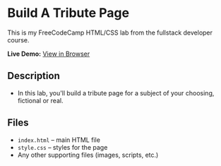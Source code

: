 # Build A Tribute Page

This is my FreeCodeCamp HTML/CSS lab from the fullstack developer course.

**Live Demo:** [View in Browser]([https://yourusername.github.io/FCC-projects/HTML-CSS/[Lab-Folder-Name]/index.html](https://nathanraym.github.io/FreeCodeCamp-FullStack-Dev-Labs/HTML-CSS/tribute-page/))

## Description

- In this lab, you'll build a tribute page for a subject of your choosing, fictional or real.

## Files

- `index.html` – main HTML file
- `style.css` – styles for the page
- Any other supporting files (images, scripts, etc.)
